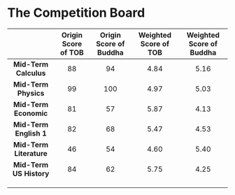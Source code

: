 # The Competition Board

<style type="text/css"> 
@import url('https://fonts.font.im/css?family=Open+Sans');
html {
    font-family: -apple-system, BlinkMacSystemFont, "Open Sans", "Segoe UI", Helvetica, Arial, sans-serif, "Apple Color Emoji", "Segoe UI Emoji", "Segoe UI Symbol" 
}
.markdown-body {
    font-family: -apple-system, BlinkMacSystemFont, "Open Sans", "Segoe UI", Helvetica, Arial, sans-serif, "Apple Color Emoji", "Segoe UI Emoji", "Segoe UI Symbol" 
}
tobwin{
        color: #f44336;
        font-weight: bolder
    }
buddhawin{
        color: #3F51B5;
        font-weight: bolder
    }
</style>

|                         | Origin Score of TOB | Origin Score of Buddha | Weighted Score of TOB | Weighted Score of Buddha |
| :---------------------: | :-----------------: | :--------------------: | :-------------------: | :----------------------: |
|  **Mid-Term Calculus**  |         88          |           94           |         4.84          |           5.16           |
|  **Mid-Term Physics**   |         99          |          100           |         4.97          |           5.03           |
|  **Mid-Term Economic**  |         81          |           57           |         5.87          |           4.13           |
| **Mid-Term English 1**  |         82          |           68           |         5.47          |           4.53           |
| **Mid-Term Literature** |         46          |           54           |         4.60          |           5.40           |
| **Mid-Term US History** |         84          |           62           |         5.75          |           4.25           |
|                         |                     |                        |                       |                          |
|                         |                     |                        |                       |                          |
|                         |                     |                        |                       |                          |

